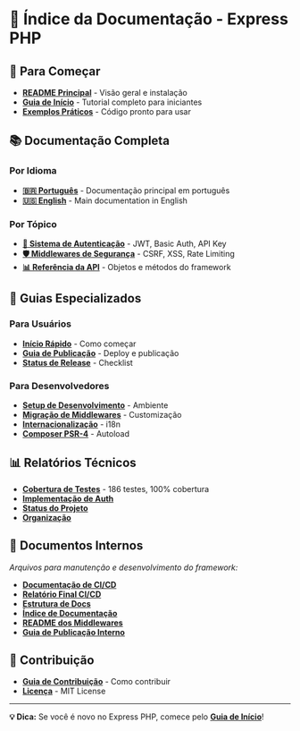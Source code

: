 # 📖 Índice da Documentação - Express PHP

## 🚀 Para Começar

- **[README Principal](../README.md)** - Visão geral e instalação
- **[Guia de Início](guides/starter/README.md)** - Tutorial completo para iniciantes
- **[Exemplos Práticos](../examples/)** - Código pronto para usar

## 📚 Documentação Completa

### Por Idioma
- **[🇧🇷 Português](pt-br/README.md)** - Documentação principal em português
- **[🇺🇸 English](en/README.md)** - Main documentation in English

### Por Tópico
- **[🔐 Sistema de Autenticação](pt-br/AUTH_MIDDLEWARE.md)** - JWT, Basic Auth, API Key
- **[🛡️ Middlewares de Segurança](guides/SECURITY_IMPLEMENTATION.md)** - CSRF, XSS, Rate Limiting
- **[📊 Referência da API](pt-br/objetos.md)** - Objetos e métodos do framework

## 🎯 Guias Especializados

### Para Usuários
- **[Início Rápido](guides/starter/README.md)** - Como começar
- **[Guia de Publicação](guides/PUBLISHING_GUIDE.md)** - Deploy e publicação
- **[Status de Release](guides/READY_FOR_PUBLICATION.md)** - Checklist

### Para Desenvolvedores
- **[Setup de Desenvolvimento](development/DEVELOPMENT.md)** - Ambiente
- **[Migração de Middlewares](development/MIDDLEWARE_MIGRATION.md)** - Customização
- **[Internacionalização](development/INTERNATIONALIZATION.md)** - i18n
- **[Composer PSR-4](development/COMPOSER_PSR4.md)** - Autoload

## 📊 Relatórios Técnicos

- **[Cobertura de Testes](TEST_COVERAGE_REPORT.md)** - 186 testes, 100% cobertura
- **[Implementação de Auth](implementation/AUTH_IMPLEMENTATION_SUMMARY.md)**
- **[Status do Projeto](implementation/PROJECT_COMPLETION.md)**
- **[Organização](implementation/PROJECT_ORGANIZATION.md)**

## 🔧 Documentos Internos

*Arquivos para manutenção e desenvolvimento do framework:*

- **[Documentação de CI/CD](internal/CI_CD_STATUS.md)**
- **[Relatório Final CI/CD](internal/CI_CD_FINAL_REPORT.md)**
- **[Estrutura de Docs](internal/DOCS_STRUCTURE.md)**
- **[Índice de Documentação](internal/DOCUMENTATION_INDEX.md)**
- **[README dos Middlewares](internal/MIDDLEWARES_README.md)**
- **[Guia de Publicação Interno](internal/PUBLISHING_GUIDE.md)**

## 🤝 Contribuição

- **[Guia de Contribuição](../CONTRIBUTING.md)** - Como contribuir
- **[Licença](../LICENSE)** - MIT License

---

**💡 Dica:** Se você é novo no Express PHP, comece pelo **[Guia de Início](guides/starter/README.md)**!
